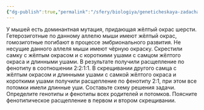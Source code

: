 ```yaml
---
{"dg-publish":true,"permalink":"/sfery/biologiya/geneticheskaya-zadacha-2-chasti-na-letalnye-geny-u-myshej-2/","tags":["Генетика"]}
---
```


У мышей есть доминантная мутация, придающая жёлтый окрас шерсти. Гетерозиготные по данному аллелю мыши имеют жёлтый окрас, гомозиготные погибают в процессе эмбрионального развития. Не несущие данного аллеля мыши имеют чёрную окраску. Скрестили самку с жёлтым окрасом и с короткими ушами с самцом жёлтого окраса и длинными ушами. В результате получили расщепление по фенотипу в соотношении 2:2:1:1. В скрещивании другого самца с жёлтым окрасом и длинными ушами с самкой жёлтого окраса и короткими ушами получили расщепление по фенотипу 2:1, при этом все потомки имели длинные уши. Составьте схему решения задачи. Определите генотипы и фенотипы всех родителей и потомков. Поясните фенотипическое расщепление в первом и втором скрещивании.